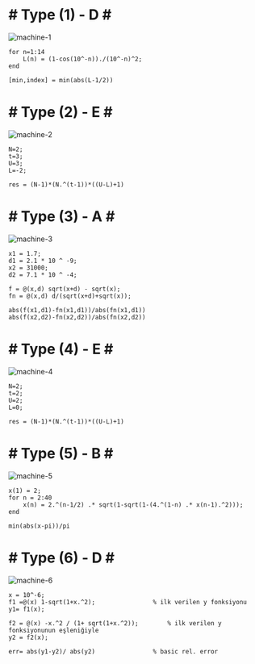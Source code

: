  # # Type (1) - D # # 
![machine-1](https://github.com/space-hippie0/matlab/assets/118982314/7b827234-cef6-49bb-a53b-9a66936fed1e)
```
for n=1:14
    L(n) = (1-cos(10^-n))./(10^-n)^2;
end

[min,index] = min(abs(L-1/2))
```

 # # Type (2) - E # # 
![machine-2](https://github.com/space-hippie0/matlab/assets/118982314/f14176da-5a42-4d71-be37-582216107b49)
```
N=2;
t=3;
U=3;
L=-2;
```
```
res = (N-1)*(N.^(t-1))*((U-L)+1)
```
 # # Type (3) - A # # 
![machine-3](https://github.com/space-hippie0/matlab/assets/118982314/d3a2b841-de64-444b-bede-22f448b97707)

```
x1 = 1.7;
d1 = 2.1 * 10 ^ -9;
x2 = 31000;
d2 = 7.1 * 10 ^ -4;
```
```
f = @(x,d) sqrt(x+d) - sqrt(x);
fn = @(x,d) d/(sqrt(x+d)+sqrt(x));
```
```
abs(f(x1,d1)-fn(x1,d1))/abs(fn(x1,d1))
abs(f(x2,d2)-fn(x2,d2))/abs(fn(x2,d2))
```

 # # Type (4) - E # # 
![machine-4](https://github.com/space-hippie0/matlab/assets/118982314/a005241f-962d-4c52-b8c9-a51bb05d6d49)

```
N=2;
t=2;
U=2;
L=0;
```
```
res = (N-1)*(N.^(t-1))*((U-L)+1)
```


 # # Type (5) - B # # 
![machine-5](https://github.com/space-hippie0/matlab/assets/118982314/7b670a98-ebe1-4400-b5f3-6a38be906dc0)
```
x(1) = 2;
for n = 2:40
    x(n) = 2.^(n-1/2) .* sqrt(1-sqrt(1-(4.^(1-n) .* x(n-1).^2)));
end
```
```
min(abs(x-pi))/pi
```

 # # Type (6) - D # # 
![machine-6](https://github.com/space-hippie0/matlab/assets/118982314/b5a54690-780b-4c4f-9f07-f1034e0f03f9)
```
x = 10^-6;
f1 =@(x) 1-sqrt(1+x.^2); 				% ilk verilen y fonksiyonu
y1= f1(x);
```
```
f2 = @(x) -x.^2 / (1+ sqrt(1+x.^2)); 		% ilk verilen y fonksiyonunun eşleniğiyle 
y2 = f2(x);
```
```
err= abs(y1-y2)/ abs(y2) 				% basic rel. error
```
